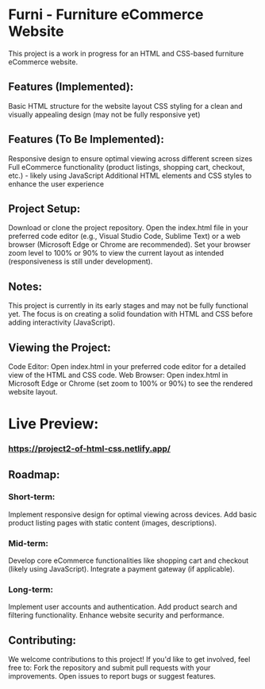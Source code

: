 # Furni - Furniture eCommerce Website
This project is a work in progress for an HTML and CSS-based furniture eCommerce website.

## Features (Implemented):
Basic HTML structure for the website layout
CSS styling for a clean and visually appealing design (may not be fully responsive yet)

## Features (To Be Implemented):
Responsive design to ensure optimal viewing across different screen sizes
Full eCommerce functionality (product listings, shopping cart, checkout, etc.) - likely using JavaScript
Additional HTML elements and CSS styles to enhance the user experience

## Project Setup:
Download or clone the project repository.
Open the index.html file in your preferred code editor (e.g., Visual Studio Code, Sublime Text) or a web browser (Microsoft Edge or Chrome are recommended).
Set your browser zoom level to 100% or 90% to view the current layout as intended (responsiveness is still under development).

## Notes:
This project is currently in its early stages and may not be fully functional yet.
The focus is on creating a solid foundation with HTML and CSS before adding interactivity (JavaScript).

## Viewing the Project:
Code Editor: Open index.html in your preferred code editor for a detailed view of the HTML and CSS code.
Web Browser: Open index.html in Microsoft Edge or Chrome (set zoom to 100% or 90%) to see the rendered website layout.

# Live Preview:

### https://project2-of-html-css.netlify.app/

## Roadmap:

### Short-term:
Implement responsive design for optimal viewing across devices.
Add basic product listing pages with static content (images, descriptions).

### Mid-term:
Develop core eCommerce functionalities like shopping cart and checkout (likely using JavaScript).
Integrate a payment gateway (if applicable).

### Long-term:
Implement user accounts and authentication.
Add product search and filtering functionality.
Enhance website security and performance.

## Contributing:

We welcome contributions to this project! If you'd like to get involved, feel free to:
Fork the repository and submit pull requests with your improvements.
Open issues to report bugs or suggest features.
